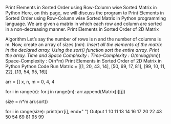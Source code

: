 Print Elements in Sorted Order using Row-Column wise Sorted Matrix in Python
Here, on this page, we will discuss the program to Print Elements in Sorted Order using Row-Column wise Sorted Matrix in Python programming language. We are given a matrix in which each row and column are sorted in a non-decreasing manner.
Print Elements in Sorted Order of 2D Matrix

Algorithm
Let’s say the number of rows is n and the number of columns is m.
Now, create an array of sizes (n*m).
Insert all the elements of the matrix in the declared array.
Using the sort() function sort the entire array.
Print the array.
Time and Space Complexity :
Time-Complexity : O(n*m*log(n*m))
Space-Complexity : O(n*m)
Print Elements in Sorted Order of 2D Matrix in Python
Python Code
Run
Matrix = [[1, 20, 43, 14],
          [50, 69, 17, 81],
          [99, 10, 11, 22],
          [13, 54, 95, 16]]

arr = []
x, n, m = 0, 4, 4

for i in range(n):
    for j in range(m):
        arr.append(Matrix[i][j])

size = n*m
arr.sort()

for i in range(size):
    print(arr[i], end=" ")
Output
1 10 11 13 14 16 17 20 22 43 50 54 69 81 95 99 
